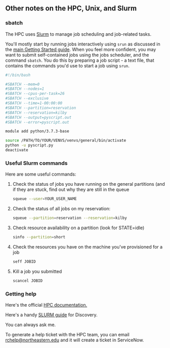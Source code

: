 ## Other notes on the HPC, Unix, and Slurm

### sbatch

The HPC uses [Slurm](https://slurm.schedmd.com/quickstart.html) to manage job scheduling and job-related tasks. 

You'll mostly start by running jobs interactively using `srun` as discussed in the [main Getting Started guide](https://github.com/akilby/research-getting-started#how-to-start-a-machine-to-do-work). When you feel more confident, you may want to submit self-contained jobs using the jobs scheduler, and the command `sbatch`. You do this by preparing a job script - a text file, that contains the commands you'd use to start a job using `srun`.

```bash
#!/bin/bash

#SBATCH --mem=0
#SBATCH --nodes=1
#SBATCH --cpus-per-task=26
#SBATCH --exclusive
#SBATCH --time=1-00:00:00
#SBATCH --partition=reservation
#SBATCH --reservation=kilby
#SBATCH --output=pyscript.out
#SBATCH --error=pyscript.out

module add python/3.7.3-base

source /PATH/TO/YOUR/VENVS/venvs/general/bin/activate
python -u pyscript.py 
deactivate
```

### Useful Slurm commands

Here are some useful commands:

1. Check the status of jobs you have running on the general partitions (and if they are stuck, find out why they are still in the queue
    ```bash
    squeue --user=YOUR_USER_NAME 
    ```
2. Check the status of all jobs on my reservation:
    ```bash
    squeue --partition=reservation --reservation=kilby
    ```
3. Check resource availability on a partition (look for STATE=idle)
    ```bash
    sinfo --partition=short
    ```
4. Check the resources you have on the machine you've provisioned for a job    
    ```bash
    seff JOBID
    ```
5. Kill a job you submitted
    ```bash
    scancel JOBID
    ```

### Getting help

Here's the official [HPC documentation.](https://rc-docs.northeastern.edu/en/latest/)

Here's a handy [SLURM guide](https://github.com/neu-spiral/Discovery-Cluster/wiki/using-discovery) for Discovery.

You can always ask me.

To generate a help ticket with the HPC team, you can email rchelp@northeastern.edu and it will create a ticket in ServiceNow.
